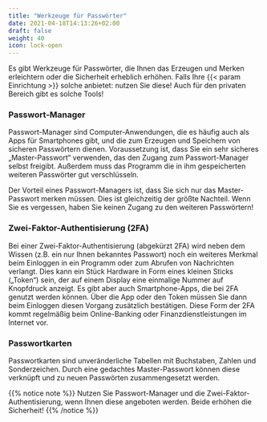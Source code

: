 ```yaml
---
title: "Werkzeuge für Passwörter"
date: 2021-04-18T14:13:26+02:00
draft: false
weight: 40
icon: lock-open
---
```



Es gibt Werkzeuge für Passwörter, die Ihnen das Erzeugen und Merken erleichtern oder die Sicherheit erheblich erhöhen. Falls Ihre {{< param Einrichtung >}} solche anbietet: nutzen Sie diese! Auch für den privaten Bereich gibt es solche Tools!


### Passwort-Manager
Passwort-Manager sind Computer-Anwendungen, die es häufig auch als Apps für Smartphones gibt, und die zum Erzeugen und Speichern von sicheren Passwörtern dienen. Voraussetzung ist, dass Sie ein sehr sicheres „Master-Passwort“ verwenden, das den Zugang zum Passwort-Manager selbst freigibt. Außerdem muss das Programm die in ihm gespeicherten weiteren Passwörter gut verschlüsseln.

Der Vorteil eines Passwort-Managers ist, dass Sie sich nur das Master-Passwort merken müssen. Dies ist gleichzeitig der größte Nachteil. Wenn Sie es vergessen, haben Sie keinen Zugang zu den weiteren Passwörtern!


### Zwei-Faktor-Authentisierung (2FA)
Bei einer Zwei-Faktor-Authentisierung (abgekürzt 2FA) wird neben dem Wissen (z.B. ein nur Ihnen bekanntes Passwort) noch ein weiteres Merkmal beim Einloggen in ein Programm oder zum Abrufen von Nachrichten verlangt. Dies kann ein Stück Hardware in Form eines kleinen Sticks („Token“) sein, der auf einem Display eine einmalige Nummer auf Knopfdruck anzeigt. Es gibt aber auch Smartphone-Apps, die bei 2FA genutzt werden können. Über die App oder den Token müssen Sie dann beim Einloggen diesen Vorgang zusätzlich bestätigen. Diese Form der 2FA kommt regelmäßig beim Online-Banking oder Finanzdienstleistungen im Internet vor.

### Passwortkarten
Passwortkarten sind unveränderliche Tabellen mit Buchstaben, Zahlen und Sonderzeichen. Durch eine gedachtes Master-Passwort können diese verknüpft und zu neuen Passwörten zusammengesetzt werden.

{{% notice note %}}
Nutzen Sie Passwort-Manager und die Zwei-Faktor-Authentisierung, wenn Ihnen diese angeboten werden. Beide erhöhen die Sicherheit!
{{% /notice %}}